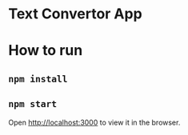 # Text Convertor App

# How to run

## `npm install`

## `npm start`

Open [http://localhost:3000](http://localhost:3000) to view it in the browser.

